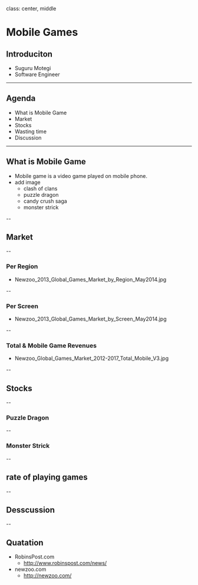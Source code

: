class: center, middle

# Mobile Games

## Introduciton
- Suguru Motegi
- Software Engineer

---

## Agenda
- What is Mobile Game
- Market
- Stocks
- Wasting time
- Discussion

---

## What is Mobile Game

- Mobile game is a video game played on mobile phone.
- add image
  - clash of clans
  - puzzle dragon
  - candy crush saga
  - monster strick

--

## Market

--

### Per Region

- Newzoo_2013_Global_Games_Market_by_Region_May2014.jpg

--

### Per Screen

- Newzoo_2013_Global_Games_Market_by_Screen_May2014.jpg

--

### Total & Mobile Game Revenues

- Newzoo_Global_Games_Market_2012-2017_Total_Mobile_V3.jpg

--

## Stocks

--

### Puzzle Dragon

--

### Monster Strick

--

## rate of playing games

--

## Desscussion

--

## Quatation
- RobinsPost.com
  - http://www.robinspost.com/news/
- newzoo.com
  - http://newzoo.com/

